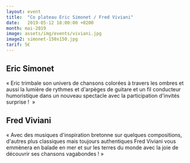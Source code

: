 ```yaml
---
layout: event
title:  "Co plateau Eric Simonet / Fred Viviani"
date:   2019-05-12 18:00:00 +0200
month: mai-2019
image: assets/img/events/viviani.jpg
image2: simonet-150x150.jpg
tarif: 5€
---
```


## Eric Simonet

« Eric trimbale son univers de chansons colorées à travers les ombres et aussi la lumière de rythmes et d'arpèges de guitare et un fil conducteur humoristique dans un nouveau spectacle avec la participation d'invités surprise !  » 



## Fred Viviani

« Avec des musiques d'inspiration bretonne sur quelques compositions, d'autres plus classiques mais toujours authentiques Fred Viviani vous emmènera en balade en mer et sur les terres du monde avec la joie de découvrir ses chansons vagabondes ! » 
